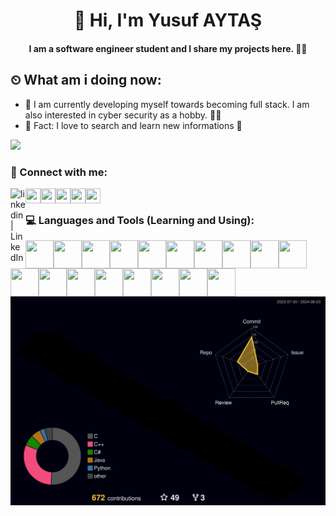 <h1 align="center">  👋 Hi, I'm Yusuf AYTAŞ </h1>
<h4 align="center" > I am a software engineer student and I share my projects here. 👨‍🎓 </h2>

## ⏲ What am i doing now:
- 🔭 I am currently developing myself towards becoming full stack. I am also interested in cyber security as a hobby. 👩‍💻
- 👋 Fact: I love to search and learn new informations 🚀</h3>
</p>

![](https://komarev.com/ghpvc/?username=your-github-yusufaytasss&style=plastic)
### 📩 Connect with me:
[<img align="left" alt="linkedin | LinkedIn" width="24px" src="https://upload.wikimedia.org/wikipedia/commons/8/81/LinkedIn_icon.svg" />][linkedin]
[<img align="left" height="24" width="24" src="https://upload.wikimedia.org/wikipedia/commons/7/7e/Gmail_icon_%282020%29.svg" />][gmail]
[<img align="left" height="24" width="24" src="https://upload.wikimedia.org/wikipedia/commons/thumb/a/a0/W3Schools_logo.svg/2175px-W3Schools_logo.svg.png" />][w3schools]
[<img align="left" height="24" width="24" src="https://upload.wikimedia.org/wikipedia/commons/e/ef/Stack_Overflow_icon.svg" />][stackoverflow]
[<img align="left" height="24" width="24" src="https://developers.google.com/static/site-assets/images/home/developers-social-media.png" />][googlefordevelopers]
[<img align="left" height="24" width="24" src="https://devnot.com/wp-content/uploads/2022/06/huawei-hsd.png" />][huaweistudentdevelopers]
<br />
</a>

### 💻 Languages and Tools (Learning and Using): 

[<img align="left" height="45" width="45" src="https://upload.wikimedia.org/wikipedia/commons/thumb/6/61/HTML5_logo_and_wordmark.svg/1024px-HTML5_logo_and_wordmark.svg.png" />][html5]
[<img align="left" height="45" width="45" src="https://upload.wikimedia.org/wikipedia/commons/d/d5/CSS3_logo_and_wordmark.svg" />][css3]
[<img align="left" height="45" width="45" src="https://cdn.freebiesupply.com/logos/large/2x/sass-1-logo-png-transparent.png" />][sass]
[<img align="left" height="45" width="45" src="https://upload.wikimedia.org/wikipedia/commons/thumb/b/b2/Bootstrap_logo.svg/2560px-Bootstrap_logo.png" />][bootstrap]
[<img align="left" height="45" width="45" src="https://upload.wikimedia.org/wikipedia/commons/6/6a/JavaScript-logo.png" />][javascript]
[<img align="left" height="45" width="45" src="https://upload.wikimedia.org/wikipedia/commons/d/d9/Node.js_logo.svg" />][nodejs]
[<img align="left" height="45" width="45" src="https://miro.medium.com/v2/resize:fit:860/0*eFomJUFua8tuqe8g.png" />][jquery]
[<img align="left" height="45" width="45" src="https://upload.wikimedia.org/wikipedia/commons/thumb/4/4c/Typescript_logo_2020.svg/640px-Typescript_logo_2020.svg.png" />][typescript]
[<img align="left" height="45" width="45" src="https://upload.wikimedia.org/wikipedia/commons/thumb/b/bd/Logo_C_sharp.svg/1200px-Logo_C_sharp.svg.png" />][c#]
[<img align="left" height="45" width="45" src="https://upload.wikimedia.org/wikipedia/tr/2/2e/Java_Logo.svg" />][java]
[<img align="left" height="45" width="45" src="https://upload.wikimedia.org/wikipedia/de/8/8c/Microsoft_SQL_Server_Logo.svg" />][mssql]
[<img align="left" height="45" width="45" src="https://upload.wikimedia.org/wikipedia/commons/b/b2/Database-mysql.svg" />][mysql]
[<img align="left" height="45" width="45" src="https://upload.wikimedia.org/wikipedia/commons/3/3f/Git_icon.svg" />][git]
[<img align="left" height="45" width="45" src="https://w7.pngwing.com/pngs/284/106/png-transparent-visual-studio-code-logo.png" />][vscode]
[<img align="left" height="45" width="45" src="https://miro.medium.com/v2/resize:fit:1400/1*rCK7fhfY9jb-osA77oaOAQ.png" />][webstrom]
[<img align="left" height="45" width="45" src="https://blog.codepen.io/wp-content/uploads/2012/06/Button-Black-Large.png" />][codepen]
[<img align="left" height="45" width="45" src="https://upload.wikimedia.org/wikipedia/commons/9/9c/IntelliJ_IDEA_Icon.svg" />][intellij]
[<img align="left" height="45" width="45" src="https://upload.wikimedia.org/wikipedia/commons/5/59/Visual_Studio_Icon_2019.svg" />][vstudio]
<br />
</a>

![](./profile-3d-contrib/profile-night-rainbow.svg)

<br />

[huaweistudentdevelopers]: https://www.linkedin.com/in/hsd-firat-university/
[googlefordevelopers]: https://developers.google.com/profile/u/yusufaytas
[linkedin]: https://www.linkedin.com/in/yusufaytasss/
[w3schools]: https://yusufaytas.w3spaces.com/
[stackoverflow]: https://stackoverflow.com/users/25539323/yusuf-aytas
[gmail]: mailto:yusufaytas642@gmail.com
[html5]: https://www.w3schools.com/html/
[css3]: https://www.w3schools.com/css/
[sass]: https://sass-lang.com/
[bootstrap]: https://getbootstrap.com/
[javascript]: https://www.javascript.com/
[typescript]: https://www.typescriptlang.org/
[nodejs]: https://nodejs.org/en
[jquery]: https://jquery.com/
[c#]: https://learn.microsoft.com/en-us/dotnet/csharp/
[vscode]: https://code.visualstudio.com/
[webstrom]: https://www.jetbrains.com/webstorm/
[codepen]: https://codepen.io/
[git]: https://git-scm.com/
[github]: https://github.com/yusufaytasss
[C]: https://en.cppreference.com/w/
[C++]: https://en.cppreference.com/w/
[java]: https://www.java.com/en/
[git]: https://git-scm.com/
[mssql]: https://www.microsoft.com/tr-tr/sql-server/sql-server-2019
[mysql]: https://www.mysql.com/
[intellij]: https://www.jetbrains.com/idea/
[linux]: https://www.linux.org/
[vstudio]: https://visualstudio.microsoft.com/
